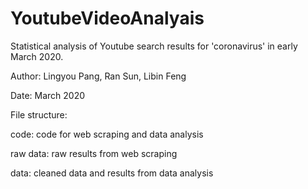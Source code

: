 # YoutubeVideoAnalyais

Statistical analysis of Youtube search results for 'coronavirus' in early March 2020.

Author: Lingyou Pang, Ran Sun, Libin Feng

Date: March 2020

File structure:

code: code for web scraping and data analysis

raw data: raw results from web scraping

data: cleaned data and results from data analysis
